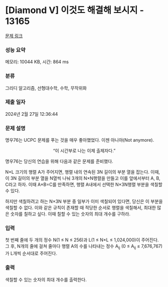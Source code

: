 # [Diamond V] 이것도 해결해 보시지 - 13165 

[문제 링크](https://www.acmicpc.net/problem/13165) 

### 성능 요약

메모리: 10044 KB, 시간: 864 ms

### 분류

그리디 알고리즘, 선형대수학, 수학, 무작위화

### 제출 일자

2024년 2월 27일 12:36:44

### 문제 설명

<p>명우76는 UCPC 문제를 푸는 것을 매우 좋아했었다. 이젠 아니야(Not anymore).</p>

<p style="text-align:center">“이 시간부로 나는 이제 출제자다.”</p>

<p>명우76는 당신의 연습을 위해 다음과 같은 문제를 준비했다.</p>

<p>N×L 크기의 행렬 A가 주어지면, 행렬 내의 연속된 3N 길이의 부분 열을 잡는다. 이때, 이 3N 길이의 부분 열을 N열씩 나눠 3개의 N×N행렬을 만들고 이를 앞에서부터 A, B, C라고 하자. 이때 A×B=C를 만족하면, 행렬 A내에서 선택한 N×3N행렬 부분을 색칠할 수 있다.</p>

<p>하지만 색칠하려고 하는 N×3N 부분 중 일부가 이미 색칠되어 있다면, 당신은 이 부분을 색칠할 수 없다. 이와 같은 규칙이 존재할 때 적당한 순서로 행렬을 색칠해서, 최대한 많은 숫자를 칠하고 싶다. 이때 칠할 수 있는 숫자의 최대 개수를 구하라.</p>

### 입력 

 <p>첫 번째 줄에 두 개의 정수 N(1 ≤ N ≤ 256)과 L(1 ≤ N×L ≤ 1,024,000)이 주어진다. 그 후, N개의 줄에 걸쳐 줄마다 행렬 A의 수를 나타내는 정수 A<sub>ij</sub> (0 ≤ A<sub>ij</sub> ≤ 7,676,767)가 L개씩 순서대로 주어진다.</p>

### 출력 

 <p>색칠할 수 있는 숫자의 최대 개수를 출력한다.</p>

